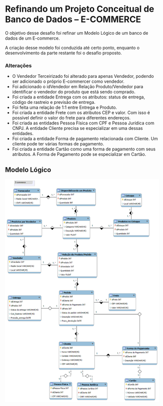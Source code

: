 # Refinando um Projeto Conceitual de Banco de Dados – E-COMMERCE

O objetivo desse desafio foi refinar um Modelo Lógico de um banco de dados de um E-commerce.

A criação desse modelo foi conduzida até certo ponto, enquanto o desenvolvimento da parte restante foi o desafio proposto.

### Alterações
 - O Vendedor Terceirizado foi alterado para apenas Vendedor, podendo ser adicionado o próprio E-commercer como vendedor.
 - Foi adicionado o idVendedor em Relação Produto/Vendedor para identificar o vendedor do produto que está sendo comprado.
 - Foi criada a entidade Entrega com os atributos: status de entrega, código de rastreio e previsão de entrega.
 - Foi feita uma relação de 1:1 entre Entrega e Produto.
 - Foi criada a entidade Frete com os atributos CEP e valor. Com isso é possível definir o valor do frete para diferentes endereços.
 - Foi criada as entidades Pessoa Física com CPF e Pessoa Jurídica com CNPJ. A entidade Cliente precisa se especializar em uma dessas entidades.
 - Foi criada a entidade Forma de pagamento relacionada com Cliente. Um cliente pode ter várias formas de pagamento.
 - Foi criada a entidade Cartão como uma forma de pagamento com seus atributos. A Forma de Pagamento pode se especializar em Cartão.

## Modelo Lógico

<img src="E-commerce.png" width="800">
